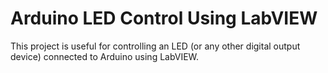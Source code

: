 # Arduino LED Control Using LabVIEW
This project is useful for controlling an LED (or any other digital output device) connected to Arduino using LabVIEW.
